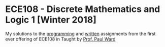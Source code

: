 # ECE108 - Discrete Mathematics and Logic 1 [Winter 2018]

My solutions to the [programming](https://github.com/arora-aditya/ECE108/tree/master/Programming%20Assignments) and [written](https://github.com/arora-aditya/ECE108/tree/master/Written%20Assignments) assignments from the first ever offering of ECE108 in  Taught by [Prof. Paul Ward](https://uwaterloo.ca/faculty-association/about/people/paul-ward)
